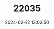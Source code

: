 ---
title: "22035"
category: "Trachypithecus cristatus"
draft: false
date: 2024-02-22 13:03:50
languages:
  English: ["Silvered Langur", "Silvered Leaf Monkey", "Silvered Monkey", "Silvery Lutung"]
  French: ["Budeng"]
  Spanish; Castilian: ["Langur Crestado"]
---